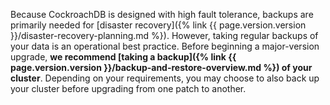 Because CockroachDB is designed with high fault tolerance, backups are primarily needed for [disaster recovery]({% link {{ page.version.version }}/disaster-recovery-planning.md %}). However, taking regular backups of your data is an operational best practice. Before beginning a major-version upgrade, **we recommend [taking a backup]({% link {{ page.version.version }}/backup-and-restore-overview.md %}) of your cluster**. Depending on your requirements, you may choose to also back up your cluster before upgrading from one patch to another.
